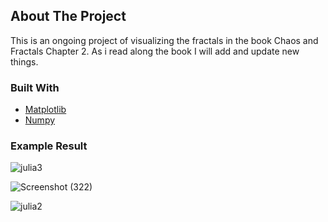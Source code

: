 <!-- ABOUT THE PROJECT -->
## About The Project

This is an ongoing project of visualizing the fractals in the book Chaos and Fractals Chapter 2. As i read along the book I will add and update new things.

### Built With

* [Matplotlib](https://matplotlib.org/)
* [Numpy](https://numpy.org/)

### Example Result

![julia3](https://user-images.githubusercontent.com/56905673/117834084-4fdf4880-b290-11eb-8148-b3d7763f5e5d.png)

![Screenshot (322)](https://user-images.githubusercontent.com/56905673/117834202-65ed0900-b290-11eb-9c67-2db2bfed21aa.png)

![julia2](https://user-images.githubusercontent.com/56905673/117834107-553c9300-b290-11eb-9169-0c38fcf6d6bc.png)


